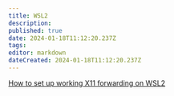 ```yaml
---
title: WSL2
description: 
published: true
date: 2024-01-18T11:12:20.237Z
tags: 
editor: markdown
dateCreated: 2024-01-18T11:12:20.237Z
---
```


[How to set up working X11 forwarding on WSL2](https://stackoverflow.com/questions/61110603/how-to-set-up-working-x11-forwarding-on-wsl2)
